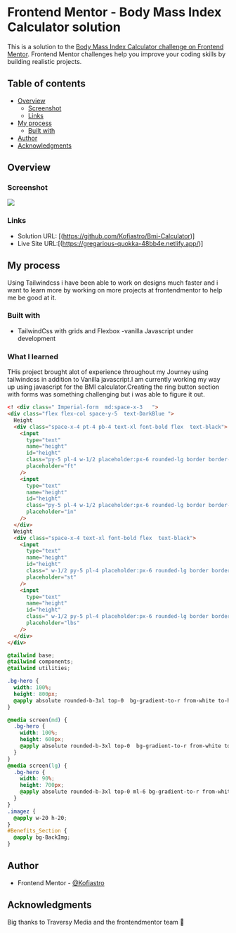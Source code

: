 # Frontend Mentor - Body Mass Index Calculator solution

This is a solution to the [Body Mass Index Calculator challenge on Frontend Mentor](https://www.frontendmentor.io/challenges/body-mass-index-calculator-brrBkfSz1T). Frontend Mentor challenges help you improve your coding skills by building realistic projects.

## Table of contents

- [Overview](#overview)
  - [Screenshot](#screenshot)
  - [Links](#links)
- [My process](#my-process)
  - [Built with](#built-with)
- [Author](#author)
- [Acknowledgments](#acknowledgments)

## Overview

### Screenshot

![](./images/3col.png)

### Links

- Solution URL: [(https://github.com/Kofiastro/Bmi-Calculator)]
- Live Site URL:[(https://gregarious-quokka-48bb4e.netlify.app/)]

## My process

Using Tailwindcss i have been able to work on designs much faster and i want to learn more by working on more projects at frontendmentor to help me be good at it.

### Built with

- TailwindCss with grids and Flexbox
  -vanilla Javascript under development

### What I learned

THis project brought alot of experience throughout my Journey using tailwindcss in addition to Vanilla javascript.I am currently working my way up using javascript for the BMI calculator.Creating the ring button section with forms was something challenging but i was able to figure it out.

```html
<! <div class=" Imperial-form  md:space-x-3   ">
<div class="flex flex-col space-y-5  text-DarkBlue ">
  Height
  <div class="space-x-4 pt-4 pb-4 text-xl font-bold flex  text-black">
    <input
      type="text"
      name="height"
      id="height"
      class="py-5 pl-4 w-1/2 placeholder:px-6 rounded-lg border border-Borders shadow-sm focus:border-Blue focus:outline-none focus:ring-Blue  placeholder:text-end  placeholder:text-Blue placeholder:font-semibold placeholder:text-xl "
      placeholder="ft"
    />
    <input
      type="text"
      name="height"
      id="height"
      class="py-5 pl-4 w-1/2 placeholder:px-6 rounded-lg border border-Borders shadow-sm focus:border-Blue focus:outline-none focus:ring-Blue  placeholder:text-end  placeholder:text-Blue placeholder:font-semibold placeholder:text-xl "
      placeholder="in"
    />
  </div>
  Weight
  <div class="space-x-4 text-xl font-bold flex  text-black">
    <input
      type="text"
      name="height"
      id="height"
      class=" w-1/2 py-5 pl-4 placeholder:px-6 rounded-lg border border-Borders shadow-sm focus:border-Blue focus:outline-none focus:ring-Blue  placeholder:text-end  placeholder:text-Blue placeholder:font-semibold placeholder:text-xl "
      placeholder="st"
    />
    <input
      type="text"
      name="height"
      id="height"
      class=" w-1/2 py-5 pl-4 placeholder:px-6 rounded-lg border border-Borders shadow-sm focus:border-Blue focus:outline-none focus:ring-Blue  placeholder:text-end  placeholder:text-Blue placeholder:font-semibold placeholder:text-xl "
      placeholder="lbs"
    />
  </div>
</div>
```

```css
@tailwind base;
@tailwind components;
@tailwind utilities;

.bg-hero {
  width: 100%;
  height: 800px;
  @apply absolute rounded-b-3xl top-0  bg-gradient-to-r from-white to-heroB;
}

@media screen(md) {
  .bg-hero {
    width: 100%;
    height: 600px;
    @apply absolute rounded-b-3xl top-0  bg-gradient-to-r from-white to-heroB;
  }
}
@media screen(lg) {
  .bg-hero {
    width: 90%;
    height: 700px;
    @apply absolute rounded-b-3xl top-0 ml-6 bg-gradient-to-r from-white to-heroB;
  }
}
.imagez {
  @apply w-20 h-20;
}
#Benefits_Section {
  @apply bg-BackImg;
}
```
## Author

- Frontend Mentor - [@Kofiastro](https://www.frontendmentor.io/profile/kofiastro)

## Acknowledgments

Big thanks to Traversy Media and the frontendmentor team 🎉
